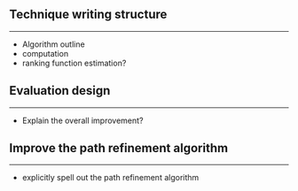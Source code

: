 ## Technique writing structure
--------------------
* Algorithm outline
* computation
* ranking function estimation?

## Evaluation design
--------------------
* Explain the overall improvement?

## Improve the path refinement algorithm
--------------------
* explicitly spell out the path refinement algorithm
